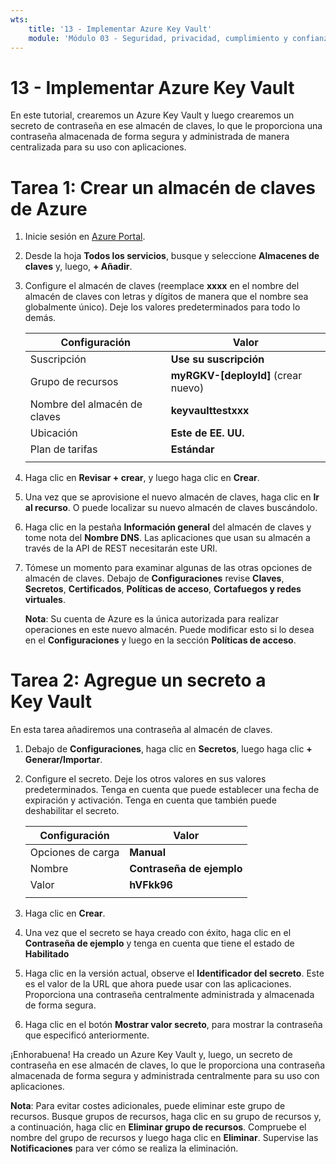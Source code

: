 ```yaml
---
wts:
    title: '13 - Implementar Azure Key Vault'
    module: 'Módulo 03 - Seguridad, privacidad, cumplimiento y confianza'
---
```

# 13 - Implementar Azure Key Vault

En este tutorial, crearemos un Azure Key Vault y luego crearemos un secreto de contraseña en ese almacén de claves, lo que le proporciona una contraseña almacenada de forma segura y administrada de manera centralizada para su uso con aplicaciones.

# Tarea 1: Crear un almacén de claves de Azure

1. Inicie sesión en [Azure Portal](https://portal.azure.com).

2. Desde la hoja **Todos los servicios**, busque y seleccione **Almacenes de claves** y, luego, **+ Añadir**.

3. Configure el almacén de claves (reemplace **xxxx** en el nombre del almacén de claves con letras y dígitos de manera que el nombre sea globalmente único). Deje los valores predeterminados para todo lo demás.

    | Configuración | Valor | 
    | --- | --- |
    | Suscripción | **Use su suscripción** |
    | Grupo de recursos | **myRGKV-[deployId]** (crear nuevo) |
    | Nombre del almacén de claves | **keyvaulttestxxx** |
    | Ubicación | **Este de EE. UU.** |
    | Plan de tarifas | **Estándar** |
    | | |

4. Haga clic en **Revisar + crear**, y luego haga clic en **Crear**. 

5. Una vez que se aprovisione el nuevo almacén de claves, haga clic en **Ir al recurso**. O puede localizar su nuevo almacén de claves buscándolo. 

6. Haga clic en la pestaña **Información general** del almacén de claves y tome nota del **Nombre DNS**. Las aplicaciones que usan su almacén a través de la API de REST necesitarán este URI.

7. Tómese un momento para examinar algunas de las otras opciones de almacén de claves. Debajo de **Configuraciones** revise **Claves**, **Secretos**, **Certificados**, **Políticas de acceso**, **Cortafuegos y redes virtuales**.

    **Nota**: Su cuenta de Azure es la única autorizada para realizar operaciones en este nuevo almacén. Puede modificar esto si lo desea en el **Configuraciones** y luego en la sección **Políticas de acceso**.

# Tarea 2: Agregue un secreto a Key Vault
        
En esta tarea añadiremos una contraseña al almacén de claves. 

1. Debajo de **Configuraciones**, haga clic en **Secretos**, luego haga clic **+ Generar/Importar**.

2. Configure el secreto. Deje los otros valores en sus valores predeterminados. Tenga en cuenta que puede establecer una fecha de expiración y activación. Tenga en cuenta que también puede deshabilitar el secreto.

    | Configuración | Valor | 
    | --- | --- |
    | Opciones de carga | **Manual** |
    | Nombre | **Contraseña de ejemplo** |
    | Valor | **hVFkk96** |
    | | |

3. Haga clic en **Crear**.

4. Una vez que el secreto se haya creado con éxito, haga clic en el **Contraseña de ejemplo** y tenga en cuenta que tiene el estado de **Habilitado**

5. Haga clic en la versión actual, observe el **Identificador del secreto**. Este es el valor de la URL que ahora puede usar con las aplicaciones. Proporciona una contraseña centralmente administrada y almacenada de forma segura.

6. Haga clic en el botón **Mostrar valor secreto**, para mostrar la contraseña que especificó anteriormente.

¡Enhorabuena! Ha creado un Azure Key Vault y, luego, un secreto de contraseña en ese almacén de claves, lo que le proporciona una contraseña almacenada de forma segura y administrada centralmente para su uso con aplicaciones.

**Nota**: Para evitar costes adicionales, puede eliminar este grupo de recursos. Busque grupos de recursos, haga clic en su grupo de recursos y, a continuación, haga clic en **Eliminar grupo de recursos**. Compruebe el nombre del grupo de recursos y luego haga clic en **Eliminar**. Supervise las **Notificaciones** para ver cómo se realiza la eliminación.
